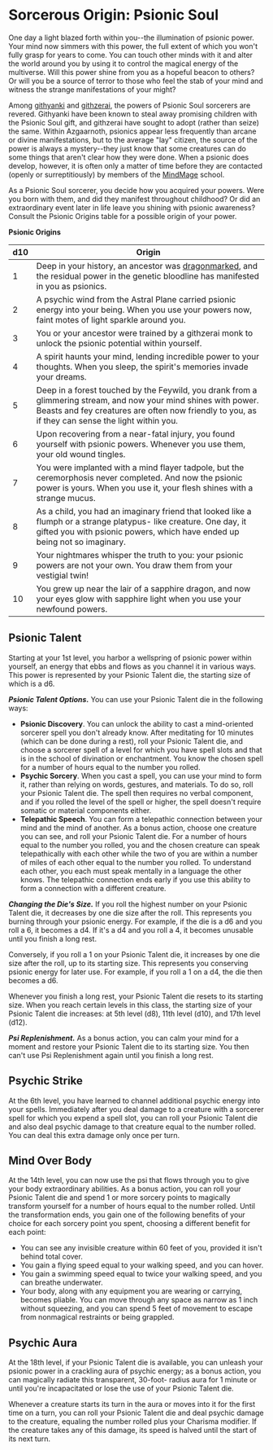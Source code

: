 # Sorcerous Origin: Psionic Soul
One day a light blazed forth within you--the illumination of psionic power. Your mind now simmers with this power, the full extent of which you won't fully grasp for years to come. You can touch other minds with it and alter the world around you by using it to control the magical energy of the multiverse. Will this power shine from you as a hopeful beacon to others? Or will you be a source of terror to those who feel the stab of your mind and witness the strange manifestations of your might?

Among [githyanki](../../Races/Githyanki.md) and [githzerai](../../Races/Githzerai.md), the powers of Psionic Soul sorcerers are revered. Githyanki have been known to steal away promising children with the Psionic Soul gift, and githzerai have sought to adopt (rather than seize) the same. Within Azgaarnoth, psionics appear less frequently than arcane or divine manifestations, but to the average "lay" citizen, the source of the power is always a mystery--they just know that some creatures can do some things that aren't clear how they were done. When a psionic does develop, however, it is often only a matter of time before they are contacted (openly or surreptitiously) by members of the [MindMage](../../Organizations/MageSchools/MindMage.md) school.

As a Psionic Soul sorcerer, you decide how you acquired your powers. Were you born with them, and did they manifest throughout childhood? Or did an extraordinary event later in life leave you shining with psionic awareness? Consult the Psionic Origins table for a possible origin of your power.

**Psionic Origins**

d10 | Origin
--- | -----
1 | Deep in your history, an ancestor was [dragonmarked](../../Races/Dragonmarked/index.md), and the residual power in the genetic bloodline has manifested in you as psionics.
2 | A psychic wind from the Astral Plane carried psionic energy into your being. When you use your powers now, faint motes of light sparkle around you.
3 | You or your ancestor were trained by a githzerai monk to unlock the psionic potential within yourself.
4 | A spirit haunts your mind, lending incredible power to your thoughts. When you sleep, the spirit's memories invade your dreams.
5 | Deep in a forest touched by the Feywild, you drank from a glimmering stream, and now your mind shines with power. Beasts and fey creatures are often now friendly to you, as if they can sense the light within you.
6 | Upon recovering from a near-fatal injury, you found yourself with psionic powers. Whenever you use them, your old wound tingles.
7 | You were implanted with a mind flayer tadpole, but the ceremorphosis never completed. And now the psionic power is yours. When you use it, your flesh shines with a strange mucus.
8 | As a child, you had an imaginary friend that looked like a flumph or a strange platypus- like creature. One day, it gifted you with psionic powers, which have ended up being not so imaginary.
9 | Your nightmares whisper the truth to you: your psionic powers are not your own. You draw them from your vestigial twin!
10 | You grew up near the lair of a sapphire dragon, and now your eyes glow with sapphire light when you use your newfound powers.

## Psionic Talent
Starting at your 1st level, you harbor a wellspring of psionic power within yourself, an energy that ebbs and flows as you channel it in various ways. This power is represented by your Psionic Talent die, the starting size of which is a d6.

***Psionic Talent Options.*** You can use your Psionic Talent die in the following ways:

* **Psionic Discovery**. You can unlock the ability to cast a mind-oriented sorcerer spell you don't already know. After meditating for 10 minutes (which can be done during a rest), roll your Psionic Talent die, and choose a sorcerer spell of a level for which you have spell slots and that is in the school of divination or enchantment. You know the chosen spell for a number of hours equal to the number you rolled.
* **Psychic Sorcery**. When you cast a spell, you can use your mind to form it, rather than relying on words, gestures, and materials. To do so, roll your Psionic Talent die. The spell then requires no verbal component, and if you rolled the level of the spell or higher, the spell doesn't require somatic or material components either.
* **Telepathic Speech**. You can form a telepathic connection between your mind and the mind of another. As a bonus action, choose one creature you can see, and roll your Psionic Talent die. For a number of hours equal to the number you rolled, you and the chosen creature can speak telepathically with each other while the two of you are within a number of miles of each other equal to the number you rolled. To understand each other, you each must speak mentally in a language the other knows. The telepathic connection ends early if you use this ability to form a connection with a different creature.

***Changing the Die's Size.*** If you roll the highest number on your Psionic Talent die, it decreases by one die size after the roll. This represents you burning through your psionic energy. For example, if the die is a d6 and you roll a 6, it becomes a d4. If it's a d4 and you roll a 4, it becomes unusable until you finish a long rest.

Conversely, if you roll a 1 on your Psionic Talent die, it increases by one die size after the roll, up to its starting size. This represents you conserving psionic energy for later use. For example, if you roll a 1 on a d4, the die then becomes a d6.

Whenever you finish a long rest, your Psionic Talent die resets to its starting size. When you reach certain levels in this class, the starting size of your Psionic Talent die increases: at 5th level (d8), 11th level (d10), and 17th level (d12).

***Psi Replenishment.*** As a bonus action, you can calm your mind for a moment and restore your Psionic Talent die to its starting size. You then can't use Psi Replenishment again until you finish a long rest.

## Psychic Strike
At the 6th level, you have learned to channel additional psychic energy into your spells. Immediately after you deal damage to a creature with a sorcerer spell for which you expend a spell slot, you can roll your Psionic Talent die and also deal psychic damage to that creature equal to the number rolled. You can deal this extra damage only once per turn.

## Mind Over Body
At the 14th level, you can now use the psi that flows through you to give your body extraordinary abilities. As a bonus action, you can roll your Psionic Talent die and spend 1 or more sorcery points to magically transform yourself for a number of hours equal to the number rolled. Until the transformation ends, you gain one of the following benefits of your choice for each sorcery point you spent, choosing a different benefit for each point:

* You can see any invisible creature within 60 feet of you, provided it isn't behind total cover.
* You gain a flying speed equal to your walking speed, and you can hover.
* You gain a swimming speed equal to twice your walking speed, and you can breathe underwater.
* Your body, along with any equipment you are wearing or carrying, becomes pliable. You can move through any space as narrow as 1 inch without squeezing, and you can spend 5 feet of movement to escape from nonmagical restraints or being grappled.

## Psychic Aura
At the 18th level, if your Psionic Talent die is available, you can unleash your psionic power in a crackling aura of psychic energy; as a bonus action, you can magically radiate this transparent, 30-foot- radius aura for 1 minute or until you're incapacitated or lose the use of your Psionic Talent die.

Whenever a creature starts its turn in the aura or moves into it for the first time on a turn, you can roll your Psionic Talent die and deal psychic damage to the creature, equaling the number rolled plus your Charisma modifier. If the creature takes any of this damage, its speed is halved until the start of its next turn.
